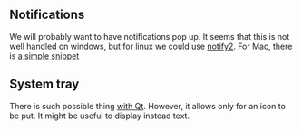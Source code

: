 ## Notifications

We will probably want to have notifications pop up. It seems that this is not well handled on windows, but for linux we could use [notify2][1.1]. For Mac, there is [a simple snippet][1.2] 

[1.1]: https://pypi.python.org/pypi/notify2
[1.2]: https://weareopensource.me/2015/04/11/python-osx/

## System tray
There is such possible thing [with Qt][2.1]. However, it allows only for an icon to be put. It might be useful to display instead text.

[2.1]: http://pyqt.sourceforge.net/Docs/PyQt5/api/QtWidgets/qsystemtrayicon.html#PyQt5-QtWidgets-QSystemTrayIcon